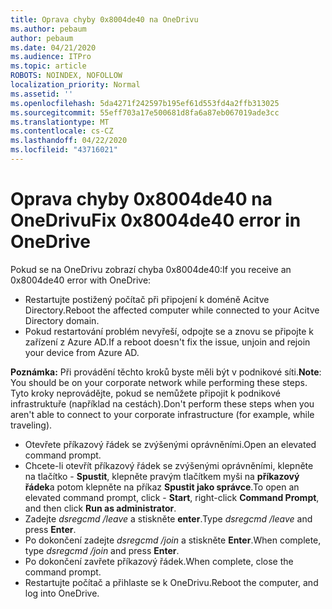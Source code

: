 ```yaml
---
title: Oprava chyby 0x8004de40 na OneDrivu
ms.author: pebaum
author: pebaum
ms.date: 04/21/2020
ms.audience: ITPro
ms.topic: article
ROBOTS: NOINDEX, NOFOLLOW
localization_priority: Normal
ms.assetid: ''
ms.openlocfilehash: 5da4271f242597b195ef61d553fd4a2ffb313025
ms.sourcegitcommit: 55eff703a17e500681d8fa6a87eb067019ade3cc
ms.translationtype: MT
ms.contentlocale: cs-CZ
ms.lasthandoff: 04/22/2020
ms.locfileid: "43716021"
---
```

# <a name="fix-0x8004de40-error-in-onedrive"></a><span data-ttu-id="e25b5-102">Oprava chyby 0x8004de40 na OneDrivu</span><span class="sxs-lookup"><span data-stu-id="e25b5-102">Fix 0x8004de40 error in OneDrive</span></span>

<span data-ttu-id="e25b5-103">Pokud se na OneDrivu zobrazí chyba 0x8004de40:</span><span class="sxs-lookup"><span data-stu-id="e25b5-103">If you receive an 0x8004de40 error with OneDrive:</span></span>

- <span data-ttu-id="e25b5-104">Restartujte postižený počítač při připojení k doméně Acitve Directory.</span><span class="sxs-lookup"><span data-stu-id="e25b5-104">Reboot the affected computer while connected to your Acitve Directory domain.</span></span>
- <span data-ttu-id="e25b5-105">Pokud restartování problém nevyřeší, odpojte se a znovu se připojte k zařízení z Azure AD.</span><span class="sxs-lookup"><span data-stu-id="e25b5-105">If a reboot doesn't fix the issue, unjoin and rejoin your device from Azure AD.</span></span> 

<span data-ttu-id="e25b5-106">**Poznámka:** Při provádění těchto kroků byste měli být v podnikové síti.</span><span class="sxs-lookup"><span data-stu-id="e25b5-106">**Note**: You should be on your corporate network while performing these steps.</span></span> <span data-ttu-id="e25b5-107">Tyto kroky neprovádějte, pokud se nemůžete připojit k podnikové infrastruktuře (například na cestách).</span><span class="sxs-lookup"><span data-stu-id="e25b5-107">Don't perform these steps when you aren't able to connect to your corporate infrastructure (for example, while traveling).</span></span> 

- <span data-ttu-id="e25b5-108">Otevřete příkazový řádek se zvýšenými oprávněními.</span><span class="sxs-lookup"><span data-stu-id="e25b5-108">Open an elevated command prompt.</span></span> 
- <span data-ttu-id="e25b5-109">Chcete-li otevřít příkazový řádek se zvýšenými oprávněními, klepněte na tlačítko - **Spustit**, klepněte pravým tlačítkem myši na **příkazový řádek**a potom klepněte na příkaz **Spustit jako správce**.</span><span class="sxs-lookup"><span data-stu-id="e25b5-109">To open an elevated command prompt, click - **Start**, right-click **Command Prompt**, and then click **Run as administrator**.</span></span>
- <span data-ttu-id="e25b5-110">Zadejte *dsregcmd /leave* a stiskněte **enter**.</span><span class="sxs-lookup"><span data-stu-id="e25b5-110">Type *dsregcmd /leave* and press **Enter**.</span></span>
- <span data-ttu-id="e25b5-111">Po dokončení zadejte *dsregcmd /join* a stiskněte **Enter**.</span><span class="sxs-lookup"><span data-stu-id="e25b5-111">When complete, type *dsregcmd /join* and press **Enter**.</span></span>
- <span data-ttu-id="e25b5-112">Po dokončení zavřete příkazový řádek.</span><span class="sxs-lookup"><span data-stu-id="e25b5-112">When complete, close the command prompt.</span></span>
- <span data-ttu-id="e25b5-113">Restartujte počítač a přihlaste se k OneDrivu.</span><span class="sxs-lookup"><span data-stu-id="e25b5-113">Reboot the computer, and log into OneDrive.</span></span>